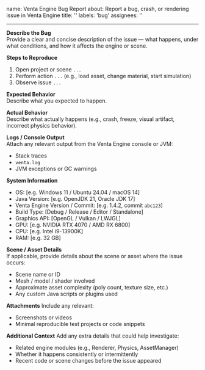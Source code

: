 name: Venta Engine Bug Report
about: Report a bug, crash, or rendering issue in Venta Engine
title: ''
labels: 'bug'
assignees: ''

---

**Describe the Bug**  
Provide a clear and concise description of the issue — what happens, under what conditions, and how it affects the engine or scene.

**Steps to Reproduce**
1. Open project or scene `...`
2. Perform action `...` (e.g., load asset, change material, start simulation)
3. Observe issue `...`

**Expected Behavior**  
Describe what you expected to happen.

**Actual Behavior**  
Describe what actually happens (e.g., crash, freeze, visual artifact, incorrect physics behavior).

**Logs / Console Output**  
Attach any relevant output from the Venta Engine console or JVM:
- Stack traces
- `venta.log`
- JVM exceptions or GC warnings

**System Information**
- OS: [e.g. Windows 11 / Ubuntu 24.04 / macOS 14]
- Java Version: [e.g. OpenJDK 21, Oracle JDK 17]
- Venta Engine Version / Commit: [e.g. 1.4.2, commit `abc123`]
- Build Type: [Debug / Release / Editor / Standalone]
- Graphics API: [OpenGL / Vulkan / LWJGL]
- GPU: [e.g. NVIDIA RTX 4070 / AMD RX 6800]
- CPU: [e.g. Intel i9-13900K]
- RAM: [e.g. 32 GB]

**Scene / Asset Details**  
If applicable, provide details about the scene or asset where the issue occurs:
- Scene name or ID
- Mesh / model / shader involved
- Approximate asset complexity (poly count, texture size, etc.)
- Any custom Java scripts or plugins used

**Attachments**
Include any relevant:
- Screenshots or videos
- Minimal reproducible test projects or code snippets

**Additional Context**
Add any extra details that could help investigate:
- Related engine modules (e.g., Renderer, Physics, AssetManager)
- Whether it happens consistently or intermittently
- Recent code or scene changes before the issue appeared
